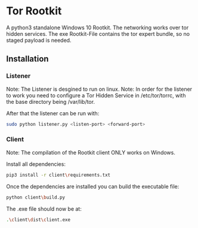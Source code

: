 # Tor Rootkit
A python3 standalone Windows 10 Rootkit. The networking works over tor hidden services.
The exe Rootkit-File contains the tor expert bundle, so no staged payload is needed.

## Installation

### Listener
Note: The Listener is desgined to run on linux.
Note: In order for the listener to work you need to configure a Tor Hidden Service in /etc/tor/torrc,
with the base directory being /var/lib/tor.

After that the listener can be run with:
```bash
sudo python listener.py <listen-port> <forward-port>
```

### Client
Note: The compilation of the Rootkit client ONLY works on Windows. 

Install all dependencies:
```bash
pip3 install -r client\requirements.txt
```
Once the dependencies are installed you can build the executable file:
```bash
python client\build.py
```
The .exe file should now be at:
```bash
.\client\dist\client.exe
```
